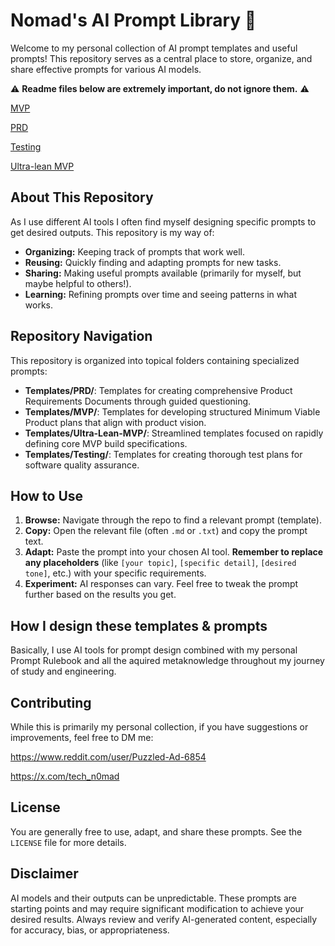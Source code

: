 # Nomad's AI Prompt Library 🧠

Welcome to my personal collection of AI prompt templates and useful prompts! This repository serves as a central place to store, organize, and share effective prompts for various AI models.

⚠️ **Readme files below are extremely important, do not ignore them.** ⚠️ 

[MVP](https://github.com/TechNomadCode/AI-Prompt-Library/blob/main/Templates/MVP/README.md)

[PRD](https://github.com/TechNomadCode/AI-Prompt-Library/blob/main/Templates/PRD/README.md)

[Testing](https://github.com/TechNomadCode/AI-Prompt-Library/blob/main/Templates/Testing/README.md)

[Ultra-lean MVP](https://github.com/TechNomadCode/AI-Prompt-Library/blob/main/Templates/Ultra-Lean-MVP/README.md)

## About This Repository

As I use different AI tools I often find myself designing specific prompts to get desired outputs. This repository is my way of:

*   **Organizing:** Keeping track of prompts that work well.
*   **Reusing:** Quickly finding and adapting prompts for new tasks.
*   **Sharing:** Making useful prompts available (primarily for myself, but maybe helpful to others!).
*   **Learning:** Refining prompts over time and seeing patterns in what works.

## Repository Navigation

This repository is organized into topical folders containing specialized prompts:

* **Templates/PRD/**: Templates for creating comprehensive Product Requirements Documents through guided questioning.
* **Templates/MVP/**: Templates for developing structured Minimum Viable Product plans that align with product vision.
* **Templates/Ultra-Lean-MVP/**: Streamlined templates focused on rapidly defining core MVP build specifications.
* **Templates/Testing/**: Templates for creating thorough test plans for software quality assurance.

## How to Use

1.  **Browse:** Navigate through the repo to find a relevant prompt (template).
2.  **Copy:** Open the relevant file (often `.md` or `.txt`) and copy the prompt text.
3.  **Adapt:** Paste the prompt into your chosen AI tool. **Remember to replace any placeholders** (like `[your topic]`, `[specific detail]`, `[desired tone]`, etc.) with your specific requirements.
4.  **Experiment:** AI responses can vary. Feel free to tweak the prompt further based on the results you get.

## How I design these templates & prompts

Basically, I use AI tools for prompt design combined with my personal Prompt Rulebook and all the aquired metaknowledge throughout my journey of study and engineering.

## Contributing

While this is primarily my personal collection, if you have suggestions or improvements, feel free to DM me:

https://www.reddit.com/user/Puzzled-Ad-6854

https://x.com/tech_n0mad

## License

You are generally free to use, adapt, and share these prompts. See the `LICENSE` file for more details. 

## Disclaimer

AI models and their outputs can be unpredictable. These prompts are starting points and may require significant modification to achieve your desired results. Always review and verify AI-generated content, especially for accuracy, bias, or appropriateness.